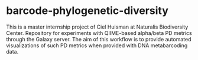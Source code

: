 # barcode-phylogenetic-diversity
This is a master internship project of Ciel Huisman at Naturalis Biodiversity Center. 
Repository for experiments with QIIME-based alpha/beta PD metrics through the Galaxy server.
The aim of this workflow is to provide automated visualizations of such PD metrics when provided with DNA metabarcoding data.